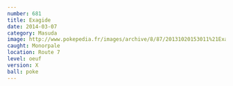 ```yaml
---
number: 681
title: Exagide
date: 2014-03-07
category: Masuda
image: http://www.pokepedia.fr/images/archive/8/87/20131020153011%21Exagide-XY.png
caught: Monorpale
location: Route 7
level: oeuf
version: X
ball: poke
---
```

